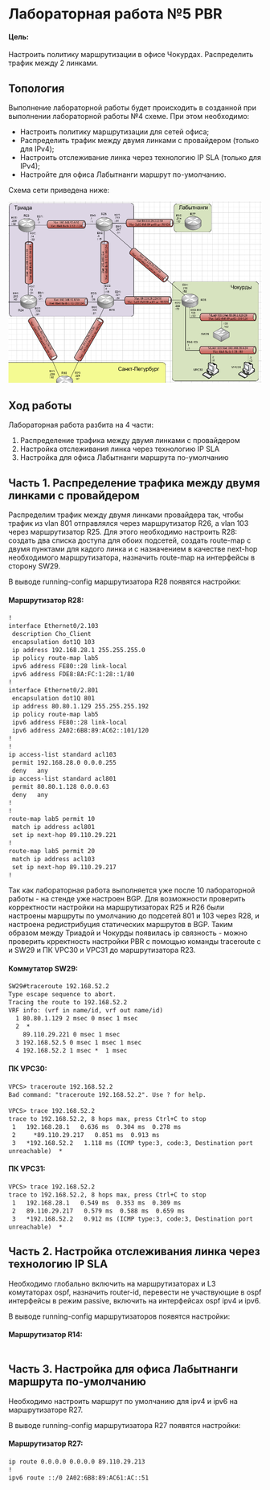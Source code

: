 # Лабораторная работа №5 PBR

#### Цель: 

Настроить политику маршрутизации в офисе Чокурдах. Распределить трафик между 2 линками.

## Топология

Выполнение лабораторной работы будет происходить в созданной при выполнении лабораторной работы №4 схеме. При этом необходимо:
- Настроить политику маршрутизации для сетей офиса;
- Распределить трафик между двумя линками с провайдером (только для IPv4);
- Настроить отслеживание линка через технологию IP SLA (только для IPv4);
- Настройте для офиса Лабытнанги маршрут по-умолчанию.

Схема сети приведена ниже:

![](lab5_topology.PNG)


## Ход работы

Лабораторная работа разбита на 4 части:
1) Распределение трафика между двумя линками с провайдером
2) Настройка отслеживания линка через технологию IP SLA
3) Настройка для офиса Лабытнанги маршрута по-умолчанию

## Часть 1. Распределение трафика между двумя линками с провайдером

Распределим трафик между двумя линками провайдера так, чтобы трафик из vlan 801 отправлялся через маршрутизатор R26, а vlan 103 через маршрутизатор R25. Для этого необходимо настроить R28: создать два списка доступа для обоих подсетей, создать route-map с двумя пунктами для кадого линка и с назначением в качестве next-hop необходимого маршрутизатора, назначить route-map на интерфейсы в сторону SW29.

В выводе running-config маршрутизатора R28 появятся настройки:

#### Маршрутизатор R28:

```
!
interface Ethernet0/2.103
 description Cho_Client
 encapsulation dot1Q 103
 ip address 192.168.28.1 255.255.255.0
 ip policy route-map lab5
 ipv6 address FE80::28 link-local
 ipv6 address FDE8:8A:FC:1:28::1/80
!
interface Ethernet0/2.801
 encapsulation dot1Q 801
 ip address 80.80.1.129 255.255.255.192
 ip policy route-map lab5
 ipv6 address FE80::28 link-local
 ipv6 address 2A02:6B8:89:AC62::101/120
!
!
ip access-list standard acl103
 permit 192.168.28.0 0.0.0.255
 deny   any
ip access-list standard acl801
 permit 80.80.1.128 0.0.0.63
 deny   any
!
!
route-map lab5 permit 10
 match ip address acl801
 set ip next-hop 89.110.29.221
!
route-map lab5 permit 20
 match ip address acl103
 set ip next-hop 89.110.29.217
!
```

Так как лабораторная работа выполняется уже после 10 лабораторной работы - на стенде уже настроен BGP. Для возможности проверить корректности настройки на маршрутизаторах R25 и R26 были настроены маршруты по умолчанию до подсетей 801 и 103 через R28, и настроена редистрибуция статических маршрутов в BGP. Таким образом между Триадой и Чокурды появилась ip связность - можно проверить крректность настройки PBR с помощью команды traceroute c и SW29 и ПК VPC30 и VPC31 до маршрутизатора R23.

#### Коммутатор SW29:

```
SW29#traceroute 192.168.52.2
Type escape sequence to abort.
Tracing the route to 192.168.52.2
VRF info: (vrf in name/id, vrf out name/id)
  1 80.80.1.129 2 msec 0 msec 1 msec
  2  * 
    89.110.29.221 0 msec 1 msec
  3 192.168.52.5 0 msec 1 msec 1 msec
  4 192.168.52.2 1 msec *  1 msec
```

#### ПК VPC30:

```
VPCS> traceroute 192.168.52.2
Bad command: "traceroute 192.168.52.2". Use ? for help.

VPCS> trace 192.168.52.2     
trace to 192.168.52.2, 8 hops max, press Ctrl+C to stop
 1   192.168.28.1   0.636 ms  0.304 ms  0.278 ms
 2     *89.110.29.217   0.851 ms  0.913 ms
 3   *192.168.52.2   1.118 ms (ICMP type:3, code:3, Destination port unreachable)  *
```

#### ПК VPC31:

```
VPCS> trace 192.168.52.2
trace to 192.168.52.2, 8 hops max, press Ctrl+C to stop
 1   192.168.28.1   0.549 ms  0.353 ms  0.309 ms
 2   89.110.29.217   0.579 ms  0.588 ms  0.659 ms
 3   *192.168.52.2   0.912 ms (ICMP type:3, code:3, Destination port unreachable)  *
```

## Часть 2. Настройка отслеживания линка через технологию IP SLA

Необходимо глобально включить на маршрутизаторах и L3 комутаторах ospf, назначить router-id, перевести не участвующие в ospf интерфейсы в режим passive, включить на интерфейсах ospf ipv4 и ipv6.

В выводе running-config маршрутизаторов появятся настройки:

#### Маршрутизатор R14:

```

```

## Часть 3. Настройка для офиса Лабытнанги маршрута по-умолчанию

Необходимо настроить маршрут по умолчанию для ipv4 и ipv6 на маршрутизаторе R27.

В выводе running-config маршрутизатора R27 появятся настройки:

#### Маршрутизатор R27:

```
ip route 0.0.0.0 0.0.0.0 89.110.29.213
!
ipv6 route ::/0 2A02:6B8:89:AC61:AC::51
```


